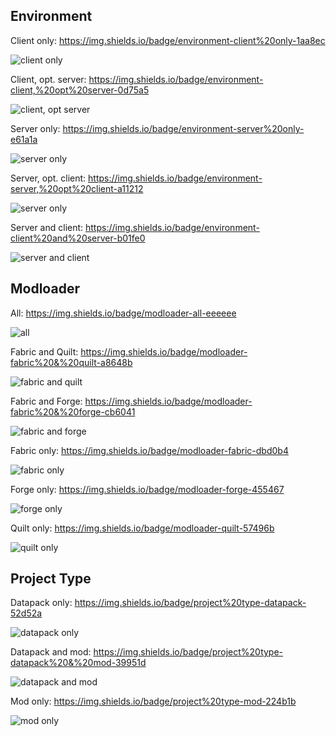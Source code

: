 ## Environment

Client only: https://img.shields.io/badge/environment-client%20only-1aa8ec 

![client only](https://img.shields.io/badge/environment-client%20only-1aa8ec)

Client, opt. server: https://img.shields.io/badge/environment-client,%20opt%20server-0d75a5

![client, opt server](https://img.shields.io/badge/environment-client,%20opt%20server-0d75a5)

Server only: https://img.shields.io/badge/environment-server%20only-e61a1a

![server only](https://img.shields.io/badge/environment-server%20only-e61a1a)

Server, opt. client: https://img.shields.io/badge/environment-server,%20opt%20client-a11212

![server only](https://img.shields.io/badge/environment-server,%20opt%20client-a11212)

Server and client: https://img.shields.io/badge/environment-client%20and%20server-b01fe0

![server and client](https://img.shields.io/badge/environment-client%20and%20server-b01fe0)

## Modloader

All: https://img.shields.io/badge/modloader-all-eeeeee

![all](https://img.shields.io/badge/modloader-all-eeeeee)

Fabric and Quilt: https://img.shields.io/badge/modloader-fabric%20&%20quilt-a8648b

![fabric and quilt](https://img.shields.io/badge/modloader-fabric%20&%20quilt-a8648b)

Fabric and Forge: https://img.shields.io/badge/modloader-fabric%20&%20forge-cb6041

![fabric and forge](https://img.shields.io/badge/modloader-fabric%20&%20forge-cb6041)

Fabric only: https://img.shields.io/badge/modloader-fabric-dbd0b4

![fabric only](https://img.shields.io/badge/modloader-fabric-dbd0b4)

Forge only: https://img.shields.io/badge/modloader-forge-455467

![forge only](https://img.shields.io/badge/modloader-forge-455467)

Quilt only: https://img.shields.io/badge/modloader-quilt-57496b

![quilt only](https://img.shields.io/badge/modloader-quilt-57496b)

## Project Type

Datapack only: https://img.shields.io/badge/project%20type-datapack-52d52a

![datapack only](https://img.shields.io/badge/project%20type-datapack-52d52a)

Datapack and mod: https://img.shields.io/badge/project%20type-datapack%20&%20mod-39951d

![datapack and mod](https://img.shields.io/badge/project%20type-datapack%20&%20mod-39951d)

Mod only: https://img.shields.io/badge/project%20type-mod-224b1b

![mod only](https://img.shields.io/badge/project%20type-mod-224b1b)
